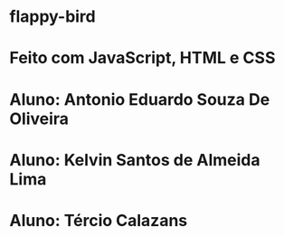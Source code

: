 # flappy-bird

# Feito com JavaScript, HTML e CSS


# Aluno: Antonio Eduardo Souza De Oliveira
# Aluno: Kelvin Santos de Almeida Lima
# Aluno: Tércio Calazans
